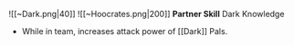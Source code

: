 
![[~Dark.png|40]]
![[~Hoocrates.png|200]]
**Partner Skill**
Dark Knowledge
- While in team, increases attack power of [[Dark]] Pals.